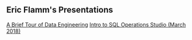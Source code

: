 ## Eric Flamm's Presentations

[A Brief Tour of Data Engineering](https://github.com/eflamm/presentations/blob/master/A%20Brief%20Tour%20of%20Data%20Engineering.pdf)
[Intro to SQL Operations Studio (March 2018)](https://github.com/eflamm/presentations/blob/master/A%20Brief%20Tour%20of%20Data%20Engineering.pdf)
